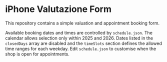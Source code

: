 # iPhone Valutazione Form

This repository contains a simple valuation and appointment booking form.

Available booking dates and times are controlled by `schedule.json`. The
calendar allows selection only within 2025 and 2026. Dates listed in the
`closedDays` array are disabled and the `timeSlots` section defines the allowed
time ranges for each weekday. Edit `schedule.json` to customise when the shop is
open for appointments.
